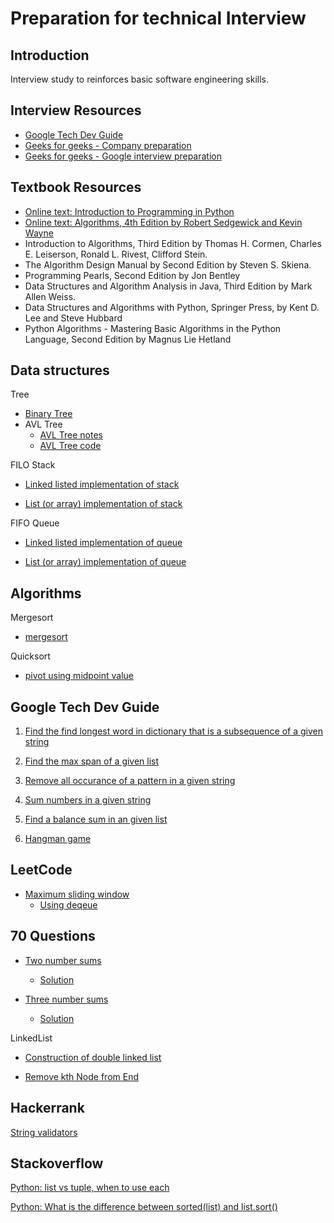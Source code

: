 # Preparation for technical Interview

## Introduction 
Interview study to reinforces basic software engineering skills.

## Interview Resources
- [Google Tech Dev Guide](https://techdevguide.withgoogle.com/)
- [Geeks for geeks - Company preparation](https://www.geeksforgeeks.org/company-preparation/)
- [Geeks for geeks - Google interview preparation](https://www.geeksforgeeks.org/google-interview-preparation/)

## Textbook Resources
- [Online text: Introduction to Programming in Python](https://introcs.cs.princeton.edu/python/home/)
- [Online text: Algorithms, 4th Edition by Robert Sedgewick and Kevin Wayne](https://algs4.cs.princeton.edu/home/)
- Introduction to Algorithms, Third Edition by Thomas H. Cormen, Charles E. Leiserson, Ronald L. Rivest, Clifford Stein.
- The Algorithm Design Manual by Second Edition by Steven S. Skiena.
- Programming Pearls, Second Edition by Jon Bentley
- Data Structures and Algorithm Analysis in Java, Third Edition by Mark Allen Weiss.
- Data Structures and Algorithms with Python, Springer Press, by Kent D. Lee and Steve Hubbard
- Python Algorithms - Mastering Basic Algorithms in the Python Language, Second Edition by Magnus Lie Hetland
## Data structures
Tree
- [Binary Tree](https://github.com/alvinctk/google-tech-dev-guide/tree/master/Data_Structures/binary_tree.py)
- AVL Tree 
    - [AVL Tree notes](https://github.com/alvinctk/google-tech-dev-guide/tree/master/Data_Structures/avl_tree.md)
    - [AVL Tree code](https://github.com/alvinctk/google-tech-dev-guide/tree/master/Data_Structures/avl_tree.py)

FILO Stack
- [Linked listed implementation of stack](https://github.com/alvinctk/google-tech-dev-guide/tree/master/Data_Structures/stack_ll.py)

- [List (or array) implementation of stack](https://github.com/alvinctk/google-tech-dev-guide/tree/master/Data_Structures/stack_array.py)

FIFO Queue
- [Linked listed implementation of queue](https://github.com/alvinctk/google-tech-dev-guide/tree/master/Data_Structures/queue_ll.py)

- [List (or array) implementation of queue](https://github.com/alvinctk/google-tech-dev-guide/tree/master/Data_Structures/queue_array.py)

## Algorithms

Mergesort
- [mergesort](https://github.com/alvinctk/google-tech-dev-guide/tree/master/Sorting/mergesort/mergesort.py)


Quicksort
- [pivot using midpoint value](https://github.com/alvinctk/google-tech-dev-guide/tree/master/Sorting/quicksort/quicksort.py)

## **Google Tech Dev Guide**
1. [Find the find longest word in dictionary that is a subsequence of a given string](https://github.com/alvinctk/google-tech-dev-guide/tree/master/Foundations_of_Programming/1_find_longest_word_in_dictionary_that_is_a_subsequence_of_a_given_string)

2. [Find the max span of a given list](https://github.com/alvinctk/google-tech-dev-guide/tree/master/Foundations_of_Programming/2_max_span/maxSpan.py)

3. [Remove all occurance of a pattern in a given string](https://github.com/alvinctk/google-tech-dev-guide/tree/master/Foundations_of_Programming/3_without_string/withoutString.py)

4. [Sum numbers in a given string](https://github.com/alvinctk/google-tech-dev-guide/tree/master/Foundations_of_Programming/4_sum_numbers/sumNumbers.py)

5. [Find a balance sum in an given list](https://github.com/alvinctk/google-tech-dev-guide/tree/master/Foundations_of_Programming/5_can_balance/canBalance.py)

6. [Hangman game](https://github.com/alvinctk/google-tech-dev-guide/tree/master/Foundations_of_Programming/6_hangman/hangman.py)

## LeetCode
- [Maximum sliding window](https://leetcode.com/problems/sliding-window-maximum/)
    - [Using deqeue](https://github.com/alvinctk/google-tech-dev-guide/blob/master/leetcode/max_sliding_window.py)

## 70 Questions
- [Two number sums](./70_question/two_number_sum/two_number_sum_problem.md) 
    - [Solution](./70_question/two_number_sum/two_number_sum.py)

- [Three number sums](./70_question/three_number_sum/three_number_sum_problem.md) 
    - [Solution](./70_question/three_number_sum/three_number_sum.py)

LinkedList
- [Construction of double linked list](./70_question/linked_list_problem/double_linked_list.py)

- [Remove kth Node from End](./70_question/linked_list_problems/delete_k_th_end_elements_from_linked_list.py)

## Hackerrank

[String validators](https://github.com/alvinctk/google-tech-dev-guide/tree/master/hackerrank/string_validators.py)

## Stackoverflow
[Python: list vs tuple, when to use each](https://stackoverflow.com/questions/1708510/python-list-vs-tuple-when-to-use-each)

[Python: What is the difference between sorted(list) and list.sort()](https://stackoverflow.com/questions/22442378/what-is-the-difference-between-sortedlist-vs-list-sort)
